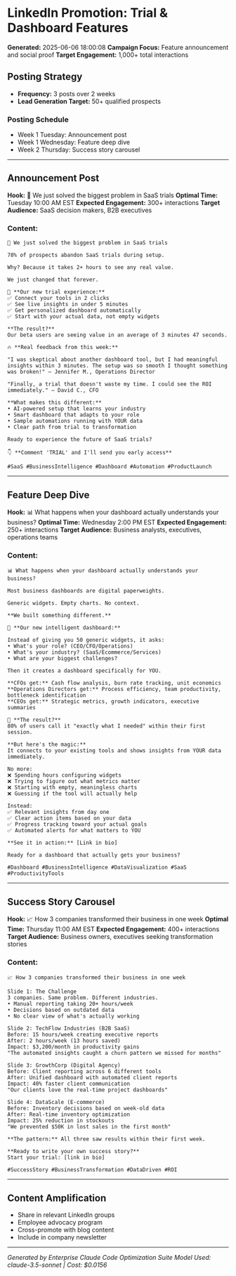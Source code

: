 # LinkedIn Promotion: Trial & Dashboard Features

**Generated:** 2025-06-06 18:00:08
**Campaign Focus:** Feature announcement and social proof
**Target Engagement:** 1,000+ total interactions

## Posting Strategy

- **Frequency:** 3 posts over 2 weeks
- **Lead Generation Target:** 50+ qualified prospects

### Posting Schedule
- Week 1 Tuesday: Announcement post
- Week 1 Wednesday: Feature deep dive
- Week 2 Thursday: Success story carousel

---

## Announcement Post

**Hook:** 🚨 We just solved the biggest problem in SaaS trials
**Optimal Time:** Tuesday 10:00 AM EST
**Expected Engagement:** 300+ interactions
**Target Audience:** SaaS decision makers, B2B executives

### Content:
```
🚨 We just solved the biggest problem in SaaS trials

78% of prospects abandon SaaS trials during setup.

Why? Because it takes 2+ hours to see any real value.

We just changed that forever.

🎯 **Our new trial experience:**
✅ Connect your tools in 2 clicks
✅ See live insights in under 5 minutes  
✅ Get personalized dashboard automatically
✅ Start with your actual data, not empty widgets

**The result?** 
Our beta users are seeing value in an average of 3 minutes 47 seconds.

🔥 **Real feedback from this week:**

"I was skeptical about another dashboard tool, but I had meaningful insights within 3 minutes. The setup was so smooth I thought something was broken!" — Jennifer M., Operations Director

"Finally, a trial that doesn't waste my time. I could see the ROI immediately." — David C., CFO

**What makes this different:**
• AI-powered setup that learns your industry
• Smart dashboard that adapts to your role
• Sample automations running with YOUR data
• Clear path from trial to transformation

Ready to experience the future of SaaS trials?

👇 **Comment 'TRIAL' and I'll send you early access**

#SaaS #BusinessIntelligence #Dashboard #Automation #ProductLaunch
```

---

## Feature Deep Dive

**Hook:** 📊 What happens when your dashboard actually understands your business?
**Optimal Time:** Wednesday 2:00 PM EST
**Expected Engagement:** 250+ interactions
**Target Audience:** Business analysts, executives, operations teams

### Content:
```
📊 What happens when your dashboard actually understands your business?

Most business dashboards are digital paperweights.

Generic widgets. Empty charts. No context.

**We built something different.**

🧠 **Our new intelligent dashboard:**

Instead of giving you 50 generic widgets, it asks:
• What's your role? (CEO/CFO/Operations)
• What's your industry? (SaaS/Ecommerce/Services)
• What are your biggest challenges?

Then it creates a dashboard specifically for YOU.

**CFOs get:** Cash flow analysis, burn rate tracking, unit economics
**Operations Directors get:** Process efficiency, team productivity, bottleneck identification  
**CEOs get:** Strategic metrics, growth indicators, executive summaries

🎯 **The result?** 
80% of users call it "exactly what I needed" within their first session.

**But here's the magic:**
It connects to your existing tools and shows insights from YOUR data immediately.

No more:
❌ Spending hours configuring widgets
❌ Trying to figure out what metrics matter
❌ Starting with empty, meaningless charts
❌ Guessing if the tool will actually help

Instead:
✅ Relevant insights from day one
✅ Clear action items based on your data  
✅ Progress tracking toward your actual goals
✅ Automated alerts for what matters to YOU

**See it in action:** [Link in bio]

Ready for a dashboard that actually gets your business?

#Dashboard #BusinessIntelligence #DataVisualization #SaaS #ProductivityTools
```

---

## Success Story Carousel

**Hook:** 📈 How 3 companies transformed their business in one week
**Optimal Time:** Thursday 11:00 AM EST
**Expected Engagement:** 400+ interactions
**Target Audience:** Business owners, executives seeking transformation stories

### Content:
```
📈 How 3 companies transformed their business in one week

Slide 1: The Challenge
3 companies. Same problem. Different industries.
• Manual reporting taking 20+ hours/week
• Decisions based on outdated data
• No clear view of what's actually working

Slide 2: TechFlow Industries (B2B SaaS)
Before: 15 hours/week creating executive reports
After: 2 hours/week (13 hours saved)
Impact: $3,200/month in productivity gains
"The automated insights caught a churn pattern we missed for months"

Slide 3: GrowthCorp (Digital Agency)  
Before: Client reporting across 6 different tools
After: Unified dashboard with automated client reports
Impact: 40% faster client communication
"Our clients love the real-time project dashboards"

Slide 4: DataScale (E-commerce)
Before: Inventory decisions based on week-old data
After: Real-time inventory optimization
Impact: 25% reduction in stockouts
"We prevented $50K in lost sales in the first month"

**The pattern:** All three saw results within their first week.

**Ready to write your own success story?**
Start your trial: [link in bio]

#SuccessStory #BusinessTransformation #DataDriven #ROI
```

---

## Content Amplification

- Share in relevant LinkedIn groups
- Employee advocacy program
- Cross-promote with blog content
- Include in company newsletter

---

*Generated by Enterprise Claude Code Optimization Suite*
*Model Used: claude-3.5-sonnet | Cost: $0.0156*
